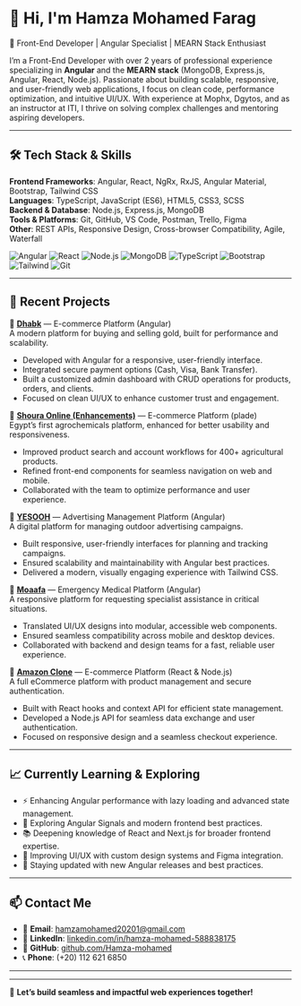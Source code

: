 # 👋 Hi, I'm Hamza Mohamed Farag
🚀 Front-End Developer | Angular Specialist | MEARN Stack Enthusiast

I’m a Front-End Developer with over 2 years of professional experience specializing in **Angular** and the **MEARN stack** (MongoDB, Express.js, Angular, React, Node.js). Passionate about building scalable, responsive, and user-friendly web applications, I focus on clean code, performance optimization, and intuitive UI/UX. With experience at Mophx, Dgytos, and as an instructor at ITI, I thrive on solving complex challenges and mentoring aspiring developers.

---

## 🛠️ Tech Stack & Skills
**Frontend Frameworks**: Angular, React, NgRx, RxJS, Angular Material, Bootstrap, Tailwind CSS  
**Languages**: TypeScript, JavaScript (ES6), HTML5, CSS3, SCSS  
**Backend & Database**: Node.js, Express.js, MongoDB  
**Tools & Platforms**: Git, GitHub, VS Code, Postman, Trello, Figma  
**Other**: REST APIs, Responsive Design, Cross-browser Compatibility, Agile, Waterfall  

![Angular](https://img.shields.io/badge/-Angular-DD0031?logo=angular&logoColor=white)
![React](https://img.shields.io/badge/-React-61DAFB?logo=react&logoColor=black)
![Node.js](https://img.shields.io/badge/-Node.js-339933?logo=node.js&logoColor=white)
![MongoDB](https://img.shields.io/badge/-MongoDB-47A248?logo=mongodb&logoColor=white)
![TypeScript](https://img.shields.io/badge/-TypeScript-3178C6?logo=typescript&logoColor=white)
![Bootstrap](https://img.shields.io/badge/-Bootstrap-7952B3?logo=bootstrap&logoColor=white)
![Tailwind](https://img.shields.io/badge/-Tailwind_CSS-38B2AC?logo=tailwind-css&logoColor=white)
![Git](https://img.shields.io/badge/-Git-F05032?logo=git&logoColor=white)

---

## 📌 Recent Projects
🔹 **[Dhabk](https://github.com/Hamza-mohamed/dhabk)** — E-commerce Platform (Angular)  
A modern platform for buying and selling gold, built for performance and scalability.  
- Developed with Angular for a responsive, user-friendly interface.  
- Integrated secure payment options (Cash, Visa, Bank Transfer).  
- Built a customized admin dashboard with CRUD operations for products, orders, and clients.  
- Focused on clean UI/UX to enhance customer trust and engagement.  

🔹 **[Shoura Online (Enhancements)](https://github.com/Hamza-mohamed/shoura-online)** — E-commerce Platform (plade)  
Egypt’s first agrochemicals platform, enhanced for better usability and responsiveness.  
- Improved product search and account workflows for 400+ agricultural products.  
- Refined front-end components for seamless navigation on web and mobile.  
- Collaborated with the team to optimize performance and user experience.  

🔹 **[YESOOH](https://github.com/Hamza-mohamed/yesooh)** — Advertising Management Platform (Angular)  
A digital platform for managing outdoor advertising campaigns.  
- Built responsive, user-friendly interfaces for planning and tracking campaigns.  
- Ensured scalability and maintainability with Angular best practices.  
- Delivered a modern, visually engaging experience with Tailwind CSS.  

🔹 **[Moaafa](https://github.com/Hamza-mohamed/moaafa)** — Emergency Medical Platform (Angular)  
A responsive platform for requesting specialist assistance in critical situations.  
- Translated UI/UX designs into modular, accessible web components.  
- Ensured seamless compatibility across mobile and desktop devices.  
- Collaborated with backend and design teams for a fast, reliable user experience.  

🔹 **[Amazon Clone](https://github.com/Hamza-mohamed/amazon-clone)** — E-commerce Platform (React & Node.js)  
A full eCommerce platform with product management and secure authentication.  
- Built with React hooks and context API for efficient state management.  
- Developed a Node.js API for seamless data exchange and user authentication.  
- Focused on responsive design and a seamless checkout experience.  

---

## 📈 Currently Learning & Exploring
- ⚡ Enhancing Angular performance with lazy loading and advanced state management.  
- 🔗 Exploring Angular Signals and modern frontend best practices.  
- 📚 Deepening knowledge of React and Next.js for broader frontend expertise.  
- 🎨 Improving UI/UX with custom design systems and Figma integration.  
- 🔄 Staying updated with new Angular releases and best practices.  

---

## 📫 Contact Me
- 📧 **Email**: [hamzamohamed20201@gmail.com](mailto:hamzamohamed20201@gmail.com)  
- 💼 **LinkedIn**: [linkedin.com/in/hamza-mohamed-588838175](https://linkedin.com/in/hamza-mohamed-588838175)  
- 🐙 **GitHub**: [github.com/Hamza-mohamed](https://github.com/Hamza-mohamed)  
- 📞 **Phone**: (+20) 112 621 6850  

---

---

💬 **Let’s build seamless and impactful web experiences together!**